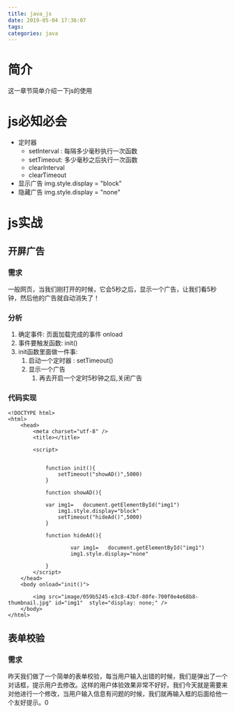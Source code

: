 ```yaml
---
title: java_js
date: 2019-05-04 17:36:07
tags:
categories: java
---
```


# 简介
这一章节简单介绍一下js的使用

# js必知必会
- 定时器
  - setInterval : 每隔多少毫秒执行一次函数
  - setTimeout: 多少毫秒之后执行一次函数
  - clearInterval
  - clearTimeout
- 显示广告 img.style.display  = "block"
- 隐藏广告 img.style.display  = "none"


# js实战

## 开屏广告
### 需求 
一般网页，当我们刚打开的时候，它会5秒之后，显示一个广告，让我们看5秒钟，然后他的广告就自动消失了！

### 分析
1. 确定事件: 页面加载完成的事件 onload
2. 事件要触发函数:  init()
3. init函数里面做一件事: 
   1. 启动一个定时器 : setTimeout() 
   2. 显示一个广告
      1. 再去开启一个定时5秒钟之后,关闭广告
### 代码实现
```
<!DOCTYPE html>
<html>
	<head>
		<meta charset="utf-8" />
		<title></title>
		
		<script>
			
			
			function init(){
				setTimeout("showAD()",5000)
			}
			
			function showAD(){
				
			var img1=	document.getElementById("img1")
				img1.style.display="block"
				setTimeout("hideAd()",5000)
			}
			
			function hideAd(){
				
					var img1=	document.getElementById("img1")
					img1.style.display="none"
			
			}
		</script>
	</head>
	<body onload="init()">
		
		<img src="image/059b5245-e3c8-43bf-80fe-700f0e4e68b8-thumbnail.jpg" id="img1"  style="display: none;" />
	</body>
</html>

```

## 表单校验

### 需求

昨天我们做了一个简单的表单校验，每当用户输入出错的时候，我们是弹出了一个对话框，提示用户去修改。这样的用户体验效果非常不好好。我们今天就是需要来对他进行一个修改，当用户输入信息有问题的时候，我们就再输入框的后面给他一个友好提示。0